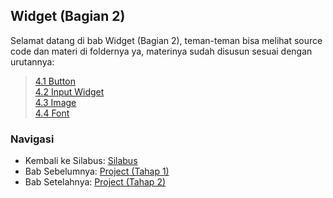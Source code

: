 ## Widget (Bagian 2)
Selamat datang di bab Widget (Bagian 2), teman-teman bisa melihat source code dan materi di foldernya ya, materinya sudah disusun sesuai dengan urutannya:

> [4.1 Button](https://github.com/alfikiafan/ITCLUB-Android-Dev/blob/main/4%20-%20Widget%20(Bagian%202)/1%20-%20Button.md)  
> [4.2 Input Widget](https://github.com/alfikiafan/ITCLUB-Android-Dev/blob/main/4%20-%20Widget%20(Bagian%202)/2%20-%20Input%20Widget.md)  
> [4.3 Image](https://github.com/alfikiafan/ITCLUB-Android-Dev/blob/main/4%20-%20Widget%20(Bagian%202)/3%20-%20Image.md)  
> [4.4 Font](https://github.com/alfikiafan/ITCLUB-Android-Dev/blob/main/4%20-%20Widget%20(Bagian%202)/4%20-%20Font.md)  
> 
### Navigasi
- Kembali ke Silabus: [Silabus](https://github.com/alfikiafan/ITCLUB-Android-Dev)
- Bab Sebelumnya: [Project (Tahap 1)](https://github.com/alfikiafan/ITCLUB-Android-Dev/tree/main/3%20-%20Project%20Tahap%201)
- Bab Setelahnya: [Project (Tahap 2)](https://github.com/alfikiafan/ITCLUB-Android-Dev/tree/main/3%20-%20Project%20Tahap%202)
